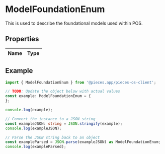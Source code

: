 
# ModelFoundationEnum

This is used to describe the foundational models used within POS.

## Properties

Name | Type
------------ | -------------

## Example

```typescript
import { ModelFoundationEnum } from '@pieces.app/pieces-os-client';

// TODO: Update the object below with actual values
const example: ModelFoundationEnum = {
};

console.log(example);

// Convert the instance to a JSON string
const exampleJSON: string = JSON.stringify(example);
console.log(exampleJSON);

// Parse the JSON string back to an object
const exampleParsed = JSON.parse(exampleJSON) as ModelFoundationEnum;
console.log(exampleParsed);
```


